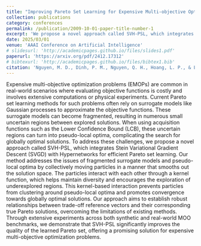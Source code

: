 ```yaml
---
title: "Improving Pareto Set Learning for Expensive Multi-objective Optimization via Stein Variational Hypernetworks"
collection: publications
category: conferences
permalink: /publication/2009-10-01-paper-title-number-1
excerpt: 'We propose a novel approach called SVH-PSL, which integrates Stein Variational Gradient Descent (SVGD) with Hypernetworks for efficient Pareto set learning. Our method addresses the issues of fragmented surrogate models and pseudo-local optima by collectively moving particles in a manner that smooths out the solution space. The particles interact with each other through a kernel function, which helps maintain diversity and encourages the exploration of underexplored regions. This kernel-based interaction prevents particles from clustering around pseudo-local optima and promotes convergence towards globally optimal solutions.'
date: 2025/03/01
venue: 'AAAI Conference on Artificial Intelligence'
# slidesurl: 'http://academicpages.github.io/files/slides1.pdf'
paperurl: 'https://arxiv.org/pdf/2412.17312'
# bibtexurl: 'http://academicpages.github.io/files/bibtex1.bib'
citation: 'Nguyen, M. D., Dinh, P. M., Nguyen, Q. H., Hoang, L. P., & Le, D. D. (2024). Improving Pareto Set Learning for Expensive Multi-objective Optimization via Stein Variational Hypernetworks. arXiv preprint arXiv:2412.17312.'
---
```

Expensive multi-objective optimization problems (EMOPs) are common in real-world scenarios where evaluating objective functions is costly and involves extensive computations or physical experiments. Current Pareto set learning methods for such problems often rely on surrogate models like Gaussian processes to approximate the objective functions. These surrogate models can become fragmented, resulting in numerous small uncertain regions between explored solutions. When using acquisition functions such as the Lower Confidence Bound (LCB), these uncertain regions can turn into pseudo-local optima, complicating the search for globally optimal solutions. To address these challenges, we propose a novel approach called SVH-PSL, which integrates Stein Variational Gradient Descent (SVGD) with Hypernetworks for efficient Pareto set learning. Our method addresses the issues of fragmented surrogate models and pseudo-local optima by collectively moving particles in a manner that smooths out the solution space. The particles interact with each other through a kernel function, which helps maintain diversity and encourages the exploration of underexplored regions. This kernel-based interaction prevents particles from clustering around pseudo-local optima and promotes convergence towards globally optimal solutions. Our approach aims to establish robust relationships between trade-off reference vectors and their corresponding true Pareto solutions, overcoming the limitations of existing methods. Through extensive experiments across both synthetic and real-world MOO benchmarks, we demonstrate that SVH-PSL significantly improves the quality of the learned Pareto set, offering a promising solution for expensive multi-objective optimization problems.